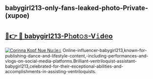## babygirl213-only-fans​-leaked-photo​-Private-(xupoe)


# <h2><a href="https://mediaupload.pro?title=babygirl213&ref=git">🔗👉 🔴 babygirl213-P𝚑ot𝚘𝚜-V𝚒d𝚎o</a></h2>

[![Corinna Kopf Nue Nu𝚍e𝚜](https://i.imgur.com/0qMVB7G.gif)](https://mediaupload.pro?title=babygirl213&ref=git)
Online-influencer-babygirl213,known-for-publishing-dance-and-lifestyle-content,-including-performances-and-vlogs-on-social-media-platforms.Brilliant-ventriloquist-assistant-babygirl213,celebrated-for-their-exceptional-abilities-and-accomplishments-in-assisting-ventriloquists.  